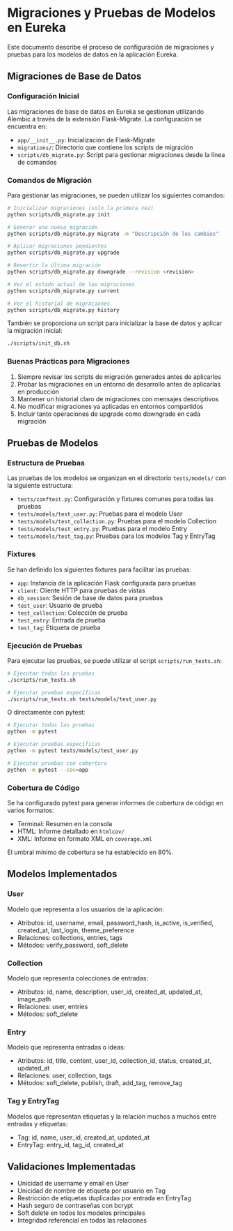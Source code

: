 # Migraciones y Pruebas de Modelos en Eureka

Este documento describe el proceso de configuración de migraciones y pruebas para los modelos de datos en la aplicación Eureka.

## Migraciones de Base de Datos

### Configuración Inicial

Las migraciones de base de datos en Eureka se gestionan utilizando Alembic a través de la extensión Flask-Migrate. La configuración se encuentra en:

- `app/__init__.py`: Inicialización de Flask-Migrate
- `migrations/`: Directorio que contiene los scripts de migración
- `scripts/db_migrate.py`: Script para gestionar migraciones desde la línea de comandos

### Comandos de Migración

Para gestionar las migraciones, se pueden utilizar los siguientes comandos:

```bash
# Inicializar migraciones (solo la primera vez)
python scripts/db_migrate.py init

# Generar una nueva migración
python scripts/db_migrate.py migrate -m "Descripción de los cambios"

# Aplicar migraciones pendientes
python scripts/db_migrate.py upgrade

# Revertir la última migración
python scripts/db_migrate.py downgrade --revision <revision>

# Ver el estado actual de las migraciones
python scripts/db_migrate.py current

# Ver el historial de migraciones
python scripts/db_migrate.py history
```

También se proporciona un script para inicializar la base de datos y aplicar la migración inicial:

```bash
./scripts/init_db.sh
```

### Buenas Prácticas para Migraciones

1. Siempre revisar los scripts de migración generados antes de aplicarlos
2. Probar las migraciones en un entorno de desarrollo antes de aplicarlas en producción
3. Mantener un historial claro de migraciones con mensajes descriptivos
4. No modificar migraciones ya aplicadas en entornos compartidos
5. Incluir tanto operaciones de upgrade como downgrade en cada migración

## Pruebas de Modelos

### Estructura de Pruebas

Las pruebas de los modelos se organizan en el directorio `tests/models/` con la siguiente estructura:

- `tests/conftest.py`: Configuración y fixtures comunes para todas las pruebas
- `tests/models/test_user.py`: Pruebas para el modelo User
- `tests/models/test_collection.py`: Pruebas para el modelo Collection
- `tests/models/test_entry.py`: Pruebas para el modelo Entry
- `tests/models/test_tag.py`: Pruebas para los modelos Tag y EntryTag

### Fixtures

Se han definido los siguientes fixtures para facilitar las pruebas:

- `app`: Instancia de la aplicación Flask configurada para pruebas
- `client`: Cliente HTTP para pruebas de vistas
- `db_session`: Sesión de base de datos para pruebas
- `test_user`: Usuario de prueba
- `test_collection`: Colección de prueba
- `test_entry`: Entrada de prueba
- `test_tag`: Etiqueta de prueba

### Ejecución de Pruebas

Para ejecutar las pruebas, se puede utilizar el script `scripts/run_tests.sh`:

```bash
# Ejecutar todas las pruebas
./scripts/run_tests.sh

# Ejecutar pruebas específicas
./scripts/run_tests.sh tests/models/test_user.py
```

O directamente con pytest:

```bash
# Ejecutar todas las pruebas
python -m pytest

# Ejecutar pruebas específicas
python -m pytest tests/models/test_user.py

# Ejecutar pruebas con cobertura
python -m pytest --cov=app
```

### Cobertura de Código

Se ha configurado pytest para generar informes de cobertura de código en varios formatos:

- Terminal: Resumen en la consola
- HTML: Informe detallado en `htmlcov/`
- XML: Informe en formato XML en `coverage.xml`

El umbral mínimo de cobertura se ha establecido en 80%.

## Modelos Implementados

### User

Modelo que representa a los usuarios de la aplicación:

- Atributos: id, username, email, password_hash, is_active, is_verified, created_at, last_login, theme_preference
- Relaciones: collections, entries, tags
- Métodos: verify_password, soft_delete

### Collection

Modelo que representa colecciones de entradas:

- Atributos: id, name, description, user_id, created_at, updated_at, image_path
- Relaciones: user, entries
- Métodos: soft_delete

### Entry

Modelo que representa entradas o ideas:

- Atributos: id, title, content, user_id, collection_id, status, created_at, updated_at
- Relaciones: user, collection, tags
- Métodos: soft_delete, publish, draft, add_tag, remove_tag

### Tag y EntryTag

Modelos que representan etiquetas y la relación muchos a muchos entre entradas y etiquetas:

- Tag: id, name, user_id, created_at, updated_at
- EntryTag: entry_id, tag_id, created_at

## Validaciones Implementadas

- Unicidad de username y email en User
- Unicidad de nombre de etiqueta por usuario en Tag
- Restricción de etiquetas duplicadas por entrada en EntryTag
- Hash seguro de contraseñas con bcrypt
- Soft delete en todos los modelos principales
- Integridad referencial en todas las relaciones 
